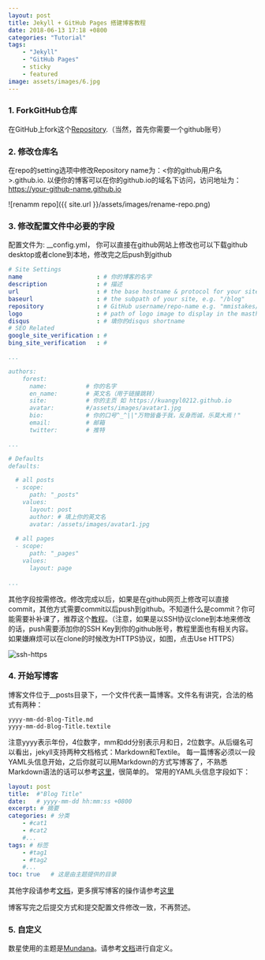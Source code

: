 ```yaml
---
layout: post
title: Jekyll + GitHub Pages 搭建博客教程
date: 2018-06-13 17:18 +0800 
categories: "Tutorial"
tags: 
    - "Jekyll"
    - "GitHub Pages"
    - sticky
    - featured
image: assets/images/6.jpg
---
```



### 1. ForkGitHub仓库

在GitHub上fork这个[Repository][repo-link].（当然，首先你需要一个github账号）

### 2. 修改仓库名

在repo的setting选项中修改Repository name为：<你的github用户名>.github.io. 以便你的博客可以在你的github.io的域名下访问，访问地址为：https://your-github-name.github.io
    
![renamm repo]({{ site.url }}/assets/images/rename-repo.png)

### 3. 修改配置文件中必要的字段
    
配置文件为: __config.yml， 你可以直接在github网站上修改也可以下载github desktop或者clone到本地，修改完之后push到github

```yml
# Site Settings
name                     : # 你的博客的名字
description              : # 描述
url                      : # the base hostname & protocol for your site e.g. "https://mmistakes.github.io"
baseurl                  : # the subpath of your site, e.g. "/blog"
repository               : # GitHub username/repo-name e.g. "mmistakes/minimal-mistakes"
logo                     : # path of logo image to display in the masthead, e.g. "/assets/images/88x88.png"
disqus                   : # 填你的disqus shortname
# SEO Related
google_site_verification : # 
bing_site_verification   : #

...

authors:
    forest:
      name:           # 你的名字
      en_name:        # 英文名（用于链接跳转）
      site:           # 你的主页 如 https://kuangyl0212.github.io
      avatar:         #/assets/images/avatar1.jpg
      bio:            # 你的口号^_^||"万物皆备于我，反身而诚，乐莫大焉！"
      email:          # 邮箱
      twitter:        # 推特

...

# Defaults
defaults:

  # all posts
  - scope:
      path: "_posts"
    values:
      layout: post
      author: # 填上你的英文名
      avatar: /assets/images/avatar1.jpg
      
  # all pages
  - scope:
      path: "_pages"
    values:
      layout: page
      
...

```

其他字段按需修改。修改完成以后，如果是在github网页上修改可以直接commit，其他方式需要commit以后push到github。不知道什么是commit？你可能需要补补课了，推荐这个[教程](https://www.liaoxuefeng.com/wiki/896043488029600)。（注意，如果是以SSH协议clone到本地来修改的话，push需要添加你的SSH Key到你的github账号，教程里面也有相关内容。如果嫌麻烦可以在clone的时候改为HTTPS协议，如图，点击Use HTTPS）

![ssh-https]({{site.url}}/assets/images/ssh-https.png)

### 4. 开始写博客

博客文件位于__posts目录下，一个文件代表一篇博客。文件名有讲究，合法的格式有两种：
```
yyyy-mm-dd-Blog-Title.md
yyyy-mm-dd-Blog-Title.textile
```
注意yyyy表示年份，4位数字，mm和dd分别表示月和日，2位数字。从后缀名可以看出，jekyll支持两种文档格式：Markdown和Textile。
每一篇博客必须以一段YAML头信息开始，之后你就可以用Markdown的方式写博客了，不熟悉Markdown语法的话可以参考[这里](https://markdown.tw)，很简单的。
常用的YAML头信息字段如下：
```yml
layout: post  
title:  #"Blog Title"
date:   # yyyy-mm-dd hh:mm:ss +0800
excerpt: # 摘要
categories: # 分类
    - #cat1
    - #cat2
    #...
tags: # 标签
    - #tag1
    - #tag2
    #...
toc: true   # 这是由主题提供的目录
```
其他字段请参考[文档](http://jekyllcn.com/docs/frontmatter/)，更多撰写博客的操作请参考[这里](http://jekyllcn.com/docs/posts/)

博客写完之后提交方式和提交配置文件修改一致，不再赘述。

### 5. 自定义

数星使用的主题是[Mundana](https://github.com/wowthemesnet/mundana-theme-jekyll)。请参考[文档](https://bootstrapstarter.com/bootstrap-templates/mundana-theme-jekyll/)进行自定义。


[repo-link]: https://github.com/kuangyl0212/kuangyl0212.github.io/fork